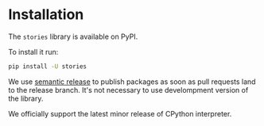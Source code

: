 # Installation

The `stories` library is available on PyPI.

To install it run:

```bash
pip install -U stories
```

We use [semantic release](https://semantic-release.gitbook.io/semantic-release/)
to publish packages as soon as pull requests land to the release branch. It's
not necessary to use develompment version of the library.

We officially support the latest minor release of CPython interpreter.
